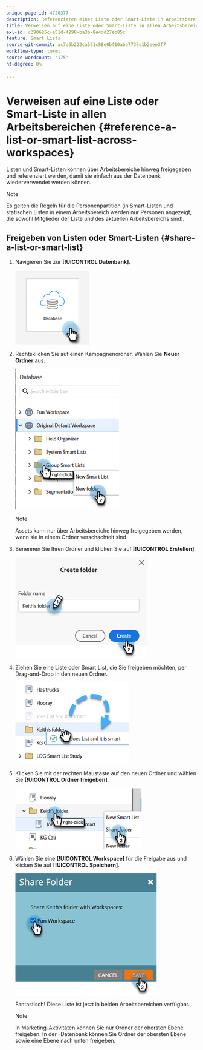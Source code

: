 ```yaml
---
unique-page-id: 4720377
description: Referenzieren einer Liste oder Smart-Liste in Arbeitsbereichen - Marketo-Dokumente - Produktdokumentation
title: Verweisen auf eine Liste oder Smart-Liste in allen Arbeitsbereichen
exl-id: c390685c-e51d-4298-ba3b-8e4dd27eb85c
feature: Smart Lists
source-git-commit: ac7d6b222ca561c88e0bf10aba7736c1b2eee3f7
workflow-type: tm+mt
source-wordcount: '175'
ht-degree: 0%

---
```


# Verweisen auf eine Liste oder Smart-Liste in allen Arbeitsbereichen {#reference-a-list-or-smart-list-across-workspaces}

Listen und Smart-Listen können über Arbeitsbereiche hinweg freigegeben und referenziert werden, damit sie einfach aus der Datenbank wiederverwendet werden können.

>[!NOTE]
>
>Es gelten die Regeln für die Personenpartition (in Smart-Listen und statischen Listen in einem Arbeitsbereich werden nur Personen angezeigt, die sowohl Mitglieder der Liste _und_ des aktuellen Arbeitsbereichs sind).

## Freigeben von Listen oder Smart-Listen {#share-a-list-or-smart-list}

1. Navigieren Sie zur **[!UICONTROL Datenbank]**.

   ![](assets/reference-a-list-or-smart-list-across-workspaces-1.png)

1. Rechtsklicken Sie auf einen Kampagnenordner. Wählen Sie **Neuer Ordner** aus.

   ![](assets/reference-a-list-or-smart-list-across-workspaces-2.png)

   >[!NOTE]
   >
   >Assets kann nur über Arbeitsbereiche hinweg freigegeben werden, wenn sie in einem Ordner verschachtelt sind.

1. Benennen Sie Ihren Ordner und klicken Sie auf **[!UICONTROL Erstellen]**.

   ![](assets/reference-a-list-or-smart-list-across-workspaces-3.png)

1. Ziehen Sie eine Liste oder Smart List, die Sie freigeben möchten, per Drag-and-Drop in den neuen Ordner.

   ![](assets/reference-a-list-or-smart-list-across-workspaces-4.png)

1. Klicken Sie mit der rechten Maustaste auf den neuen Ordner und wählen Sie **[!UICONTROL Ordner freigeben]**.

   ![](assets/reference-a-list-or-smart-list-across-workspaces-5.png)

1. Wählen Sie eine **[!UICONTROL Workspace]** für die Freigabe aus und klicken Sie auf **[!UICONTROL Speichern]**.

   ![](assets/reference-a-list-or-smart-list-across-workspaces-6.png)

   Fantastisch! Diese Liste ist jetzt in beiden Arbeitsbereichen verfügbar.

   >[!NOTE]
   >
   >In Marketing-Aktivitäten können Sie nur Ordner der obersten Ebene freigeben. In der -Datenbank können Sie Ordner der obersten Ebene sowie eine Ebene nach unten freigeben.
